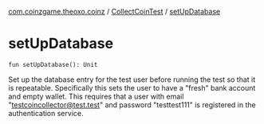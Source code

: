 [com.coinzgame.theoxo.coinz](../index.md) / [CollectCoinTest](index.md) / [setUpDatabase](.)

# setUpDatabase

`fun setUpDatabase(): Unit`

Set up the database entry for the test user before running the test so that it is repeatable.
Specifically this sets the user to have a "fresh" bank account and empty wallet.
This requires that a user with email "testcoincollector@test.test" and
password "testtest111" is registered in the authentication service.

